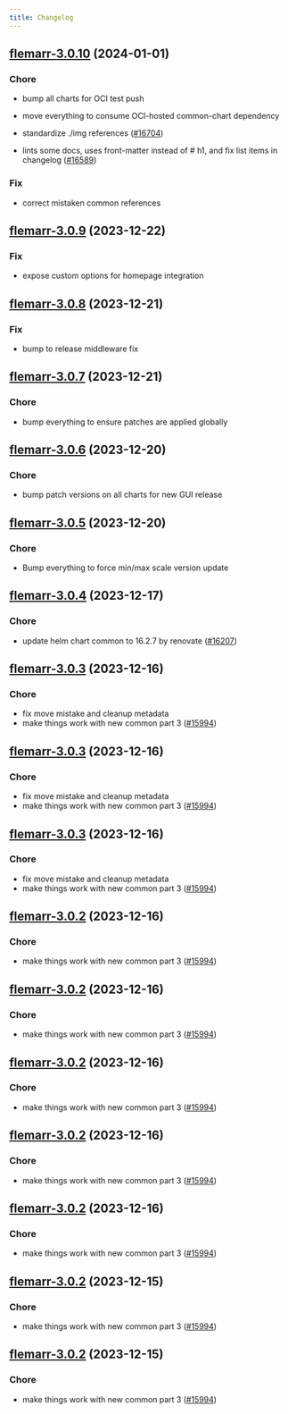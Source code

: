 ```yaml
---
title: Changelog
---
```




## [flemarr-3.0.10](https://github.com/truecharts/charts/compare/flemarr-3.0.9...flemarr-3.0.10) (2024-01-01)

### Chore



- bump all charts for OCI test push

- move everything to consume OCI-hosted common-chart dependency

- standardize ./img references ([#16704](https://github.com/truecharts/charts/issues/16704))

- lints some docs, uses front-matter instead of # h1, and fix list items in changelog ([#16589](https://github.com/truecharts/charts/issues/16589))

### Fix



- correct mistaken common references
## [flemarr-3.0.9](https://github.com/truecharts/charts/compare/flemarr-3.0.8...flemarr-3.0.9) (2023-12-22)

### Fix

- expose custom options for homepage integration

## [flemarr-3.0.8](https://github.com/truecharts/charts/compare/flemarr-3.0.7...flemarr-3.0.8) (2023-12-21)

### Fix

- bump to release middleware fix

## [flemarr-3.0.7](https://github.com/truecharts/charts/compare/flemarr-3.0.6...flemarr-3.0.7) (2023-12-21)

### Chore

- bump everything to ensure patches are applied globally

## [flemarr-3.0.6](https://github.com/truecharts/charts/compare/flemarr-3.0.5...flemarr-3.0.6) (2023-12-20)

### Chore

- bump patch versions on all charts for new GUI release

## [flemarr-3.0.5](https://github.com/truecharts/charts/compare/flemarr-3.0.4...flemarr-3.0.5) (2023-12-20)

### Chore

- Bump everything to force min/max scale version update

## [flemarr-3.0.4](https://github.com/truecharts/charts/compare/flemarr-3.0.3...flemarr-3.0.4) (2023-12-17)

### Chore

- update helm chart common to 16.2.7 by renovate ([#16207](https://github.com/truecharts/charts/issues/16207))

## [flemarr-3.0.3](https://github.com/truecharts/charts/compare/flemarr-2.0.11...flemarr-3.0.3) (2023-12-16)

### Chore

- fix move mistake and cleanup metadata
- make things work with new common part 3 ([#15994](https://github.com/truecharts/charts/issues/15994))

## [flemarr-3.0.3](https://github.com/truecharts/charts/compare/flemarr-2.0.11...flemarr-3.0.3) (2023-12-16)

### Chore

- fix move mistake and cleanup metadata
- make things work with new common part 3 ([#15994](https://github.com/truecharts/charts/issues/15994))

## [flemarr-3.0.3](https://github.com/truecharts/charts/compare/flemarr-2.0.11...flemarr-3.0.3) (2023-12-16)

### Chore

- fix move mistake and cleanup metadata
- make things work with new common part 3 ([#15994](https://github.com/truecharts/charts/issues/15994))

## [flemarr-3.0.2](https://github.com/truecharts/charts/compare/flemarr-2.0.11...flemarr-3.0.2) (2023-12-16)

### Chore

- make things work with new common part 3 ([#15994](https://github.com/truecharts/charts/issues/15994))

## [flemarr-3.0.2](https://github.com/truecharts/charts/compare/flemarr-2.0.11...flemarr-3.0.2) (2023-12-16)

### Chore

- make things work with new common part 3 ([#15994](https://github.com/truecharts/charts/issues/15994))

## [flemarr-3.0.2](https://github.com/truecharts/charts/compare/flemarr-2.0.11...flemarr-3.0.2) (2023-12-16)

### Chore

- make things work with new common part 3 ([#15994](https://github.com/truecharts/charts/issues/15994))

## [flemarr-3.0.2](https://github.com/truecharts/charts/compare/flemarr-2.0.11...flemarr-3.0.2) (2023-12-16)

### Chore

- make things work with new common part 3 ([#15994](https://github.com/truecharts/charts/issues/15994))

## [flemarr-3.0.2](https://github.com/truecharts/charts/compare/flemarr-2.0.11...flemarr-3.0.2) (2023-12-16)

### Chore

- make things work with new common part 3 ([#15994](https://github.com/truecharts/charts/issues/15994))

## [flemarr-3.0.2](https://github.com/truecharts/charts/compare/flemarr-2.0.11...flemarr-3.0.2) (2023-12-15)

### Chore

- make things work with new common part 3 ([#15994](https://github.com/truecharts/charts/issues/15994))

## [flemarr-3.0.2](https://github.com/truecharts/charts/compare/flemarr-2.0.11...flemarr-3.0.2) (2023-12-15)

### Chore

- make things work with new common part 3 ([#15994](https://github.com/truecharts/charts/issues/15994))
